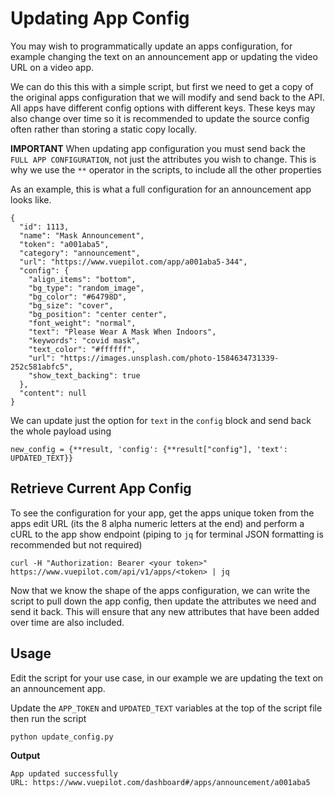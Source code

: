# Updating App Config

You may wish to programmatically update an apps configuration, for example changing the text on an announcement app or updating the video URL on a video app.

We can do this this with a simple script, but first we need to get a copy of the original apps configuration that we will modify and send back to the API. All apps have different config options with different keys. These keys may also change over time so it is recommended to update the source config often rather than storing a static copy locally.

**IMPORTANT** When updating app configuration you must send back the `FULL APP CONFIGURATION`, not just the attributes you wish to change. This is why we use the `**` operator in the scripts, to include all the other properties

As an example, this is what a full configuration for an announcement app looks like.

```
{
  "id": 1113,
  "name": "Mask Announcement",
  "token": "a001aba5",
  "category": "announcement",
  "url": "https://www.vuepilot.com/app/a001aba5-344",
  "config": {
    "align_items": "bottom",
    "bg_type": "random_image",
    "bg_color": "#64798D",
    "bg_size": "cover",
    "bg_position": "center center",
    "font_weight": "normal",
    "text": "Please Wear A Mask When Indoors",
    "keywords": "covid mask",
    "text_color": "#ffffff",
    "url": "https://images.unsplash.com/photo-1584634731339-252c581abfc5",
    "show_text_backing": true
  },
  "content": null
}
```

We can update just the option for `text` in the `config` block and send back the whole payload using

`new_config = {**result, 'config': {**result["config"], 'text': UPDATED_TEXT}}`

## Retrieve Current App Config

To see the configuration for your app, get the apps unique token from the apps edit URL (its the 8 alpha numeric letters at the end) and perform a cURL to the app show endpoint (piping to `jq` for terminal JSON formatting is recommended but not required)

```
curl -H "Authorization: Bearer <your token>" https://www.vuepilot.com/api/v1/apps/<token> | jq
```

Now that we know the shape of the apps configuration, we can write the script to pull down the app config, then update the attributes we need and send it back. This will ensure that any new attributes that have been added over time are also included.

## Usage

Edit the script for your use case, in our example we are updating the text on an announcement app.

Update the `APP_TOKEN` and `UPDATED_TEXT` variables at the top of the script file then run the script

```
python update_config.py
```

**Output**

```
App updated successfully
URL: https://www.vuepilot.com/dashboard#/apps/announcement/a001aba5
```
